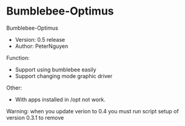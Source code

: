 Bumblebee-Optimus
=================
Bumblebee-Optimus
- Version: 0.5 release
- Author: PeterNguyen

Function:
- Support using bumblebee easily
- Support changing mode graphic driver

Other:
- With apps installed in /opt not work.

Warning: when you update verion to 0.4 you must run script setup of version 0.3.1 to remove